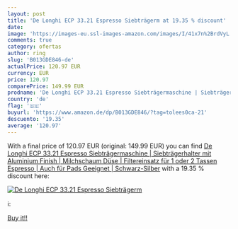 ```yaml
---
layout: post
title: 'De Longhi ECP 33.21 Espresso Siebträgerm at 19.35 % discount'
date: 
image: 'https://images-eu.ssl-images-amazon.com/images/I/41x7n%2BrdVyL._SL200_.jpg'
comments: true
category: ofertas
author: ring
slug: 'B013GDE846-de'
actualPrice: 120.97 EUR
currency: EUR
price: 120.97
comparePrice: 149.99 EUR
prodname: 'De Longhi ECP 33.21 Espresso Siebträgermaschine | Siebträgerhalter mit Aluminium Finish | Milchschaum Düse | Filtereinsatz für 1 oder 2 Tassen Espresso | Auch für Pads Geeignet | Schwarz-Silber'
country: 'de'
flag: '🇩🇪'
buyurl: 'https://www.amazon.de/dp/B013GDE846/?tag=tolees0ca-21'
descuento: '19.35'
average: '120.97'
---
```


With a final price of 120.97 EUR (original: 149.99 EUR) you can find [De Longhi ECP 33.21 Espresso Siebträgermaschine | Siebträgerhalter mit Aluminium Finish | Milchschaum Düse | Filtereinsatz für 1 oder 2 Tassen Espresso | Auch für Pads Geeignet | Schwarz-Silber](https://www.amazon.de/dp/B013GDE846/?tag=tolees0ca-21) with a  19.35 % discount here:

[![De Longhi ECP 33.21 Espresso Siebträgerm](https://images-eu.ssl-images-amazon.com/images/I/41x7n%2BrdVyL._SL200_.jpg)](https://www.amazon.de/dp/B013GDE846/?tag=tolees0ca-21)

ℹ️:


[Buy it!!](https://www.amazon.de/dp/B013GDE846/?tag=tolees0ca-21)

